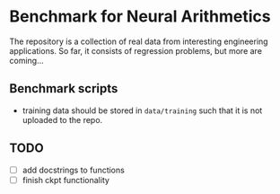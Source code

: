# Benchmark for Neural Arithmetics

The repository is a collection of real data from interesting engineering applications. So far, it consists of regression problems, but more are coming...


## Benchmark scripts

- training data should be stored in `data/training` such that it is not uploaded to the repo.


## TODO

- [ ] add docstrings to functions
- [ ] finish ckpt functionality
